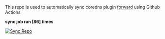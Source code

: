 This repo is used to automatically sync coredns plugin [forward](https://github.com/QZLin/forward) using Github Actions

**sync job ran [86] times**

[![Sync Repo](https://github.com/QZLin/coredns-extract/actions/workflows/sync.yaml/badge.svg)](https://github.com/QZLin/coredns-extract/actions/workflows/sync.yaml)
